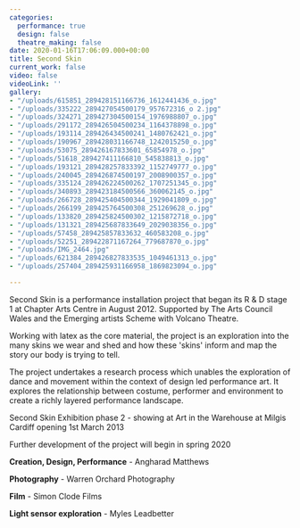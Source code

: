 ```yaml
---
categories:
  performance: true
  design: false
  theatre_making: false
date: 2020-01-16T17:06:09.000+00:00
title: Second Skin
current_work: false
video: false
videoLink: ''
gallery:
- "/uploads/615851_289428151166736_1612441436_o.jpg"
- "/uploads/335222_289427054500179_957672316_o 2.jpg"
- "/uploads/324271_289427304500154_1976988807_o.jpg"
- "/uploads/291172_289426504500234_1164378898_o.jpg"
- "/uploads/193114_289426434500241_1480762421_o.jpg"
- "/uploads/190967_289428031166748_1242015250_o.jpg"
- "/uploads/53075_289426167833601_65854978_o.jpg"
- "/uploads/51618_289427411166810_545838813_o.jpg"
- "/uploads/193121_289428257833392_1152749777_o.jpg"
- "/uploads/240045_289426874500197_2008900357_o.jpg"
- "/uploads/335124_289426224500262_1707251345_o.jpg"
- "/uploads/340893_289423184500566_360062145_o.jpg"
- "/uploads/266728_289425404500344_1929041809_o.jpg"
- "/uploads/266199_289425764500308_251269628_o.jpg"
- "/uploads/133820_289425824500302_1215872718_o.jpg"
- "/uploads/131321_289425687833649_2029038356_o.jpg"
- "/uploads/57458_289425857833632_460583208_o.jpg"
- "/uploads/52251_289422871167264_779687870_o.jpg"
- "/uploads/IMG_2464.jpg"
- "/uploads/621384_289426827833535_1049461313_o.jpg"
- "/uploads/257404_289425931166958_1869823094_o.jpg"

---
```

Second Skin is a performance installation project that began its R & D stage 1 at Chapter Arts Centre in August 2012. Supported by The Arts Council Wales and the Emerging artists Scheme with Volcano Theatre.

Working with latex as the core material, the project is an exploration into the many skins we wear and shed and how these 'skins' inform and map the story our body is trying to tell.  

The project undertakes a research process which unables the exploration of dance and movement within the context of design led performance art. It explores the relationship between costume, performer and environment to create a richly layered performance landscape. 

Second Skin Exhibition phase 2 - showing at Art in the Warehouse at Milgis Cardiff opening 1st March 2013

Further development of the project will begin in spring 2020

**Creation, Design, Performance** - Angharad Matthews

**Photography** - Warren Orchard Photography

**Film** - Simon Clode Films

**Light sensor exploration** - Myles Leadbetter